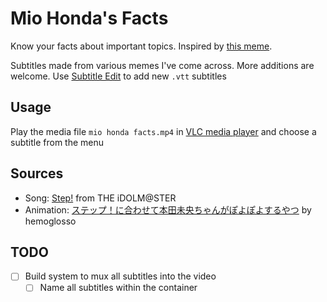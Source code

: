 # Mio Honda's Facts

Know your facts about important topics. Inspired by [this meme](https://knowyourmeme.com/memes/mio-honda-fried-chicken-video).

Subtitles made from various memes I've come across. More additions are welcome. Use [Subtitle Edit](https://github.com/SubtitleEdit/subtitleedit/releases) to add new `.vtt` subtitles

## Usage

Play the media file `mio honda facts.mp4` in [VLC media player](https://www.videolan.org/vlc/) and choose a subtitle from the menu

## Sources

- Song: [Step!](https://youtu.be/rKctwc2In6c) from THE iDOLM@STER
- Animation: [ステップ！に合わせて本田未央ちゃんがぽよぽよするやつ](https://youtu.be/PcrhnroAHU8) by hemoglosso

## TODO

- [ ] Build system to mux all subtitles into the video
  - [ ] Name all subtitles within the container

